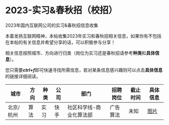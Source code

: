 # 2023-实习&春秋招（校招）
2023年国内互联网公司的实习&amp;春秋招信息收集


本着发扬互联网精神，本帖收集2023年实习和春秋招相关信息，如果你有不包括在本帖的有关信息并希望分享的话，可以积极参与分享！


相关信息按照城市、方向进行归类（岗位为实习还是春秋招请参考**种类**和**具体信息**）。


您只需要***ctrl+f***即可快速寻找所需信息，若对某条信息感兴趣则可以点击**具体信息**的链接详细阅读。


| 城市      | 方向 | 种类 | 公司 | 部门                    | 招聘岗位 | 截止时间 | 具体信息                                                  |
| ---       | ---  | --- | --- | ----------------------  | ------ | ----      | ---------------------------------------------------------|
| 北京/杭州  | 算法 | 实习 | 快手 | 社区科学线-商业化算法部 | 广告算法 | 未知      | [图片](Image/快手-广告算法-实习.jpg)                        |




